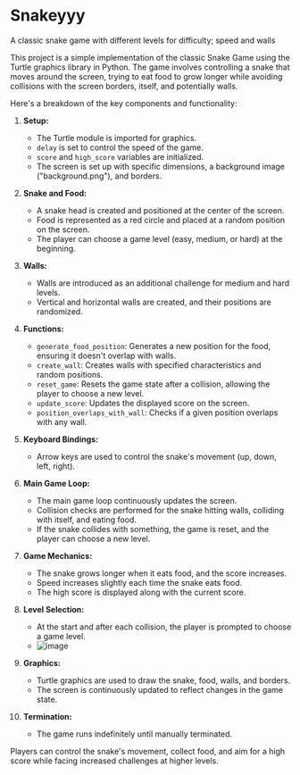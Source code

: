 # Snakeyyy
A classic snake game with different levels for difficulty; speed and walls

This project is a simple implementation of the classic Snake Game using the Turtle graphics library in Python. The game involves controlling a snake that moves around the screen, trying to eat food to grow longer while avoiding collisions with the screen borders, itself, and potentially walls.

Here's a breakdown of the key components and functionality:

1. **Setup:**
   - The Turtle module is imported for graphics.
   - `delay` is set to control the speed of the game.
   - `score` and `high_score` variables are initialized.
   - The screen is set up with specific dimensions, a background image ("background.png"), and borders.

2. **Snake and Food:**
   - A snake head is created and positioned at the center of the screen.
   - Food is represented as a red circle and placed at a random position on the screen.
   - The player can choose a game level (easy, medium, or hard) at the beginning.

3. **Walls:**
   - Walls are introduced as an additional challenge for medium and hard levels.
   - Vertical and horizontal walls are created, and their positions are randomized.

4. **Functions:**
   - `generate_food_position`: Generates a new position for the food, ensuring it doesn't overlap with walls.
   - `create_wall`: Creates walls with specified characteristics and random positions.
   - `reset_game`: Resets the game state after a collision, allowing the player to choose a new level.
   - `update_score`: Updates the displayed score on the screen.
   - `position_overlaps_with_wall`: Checks if a given position overlaps with any wall.

5. **Keyboard Bindings:**
   - Arrow keys are used to control the snake's movement (up, down, left, right).

6. **Main Game Loop:**
   - The main game loop continuously updates the screen.
   - Collision checks are performed for the snake hitting walls, colliding with itself, and eating food.
   - If the snake collides with something, the game is reset, and the player can choose a new level.

7. **Game Mechanics:**
   - The snake grows longer when it eats food, and the score increases.
   - Speed increases slightly each time the snake eats food.
   - The high score is displayed along with the current score.

8. **Level Selection:**
   - At the start and after each collision, the player is prompted to choose a game level.
   - ![image](https://github.com/Sahahahil/Snakeyyy/assets/152237857/51c4c001-a68f-4d3d-bcc7-72615732554d)


9. **Graphics:**
   - Turtle graphics are used to draw the snake, food, walls, and borders.
   - The screen is continuously updated to reflect changes in the game state.

10. **Termination:**
    - The game runs indefinitely until manually terminated.

Players can control the snake's movement, collect food, and aim for a high score while facing increased challenges at higher levels.
